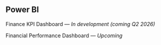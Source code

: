 ## Power BI

Finance KPI Dashboard — *In development (coming Q2 2026)*

Financial Performance Dashboard — *Upcoming*